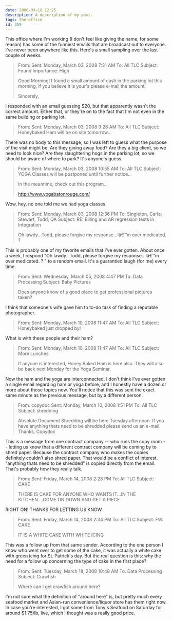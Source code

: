 ```yaml
---
date: 2008-03-18 12:25
description: A description of my post.
tags: the-office
id: 359
---
```

This office where I'm working (I don't feel like giving the name, for some reason) has some of the funniest emails that are broadcast out to everyone.  I've never been anywhere like this.  Here's a small sampling over the last couple of weeks.
<!--more-->
<BLOCKQUOTE>
From: 
Sent: Monday, March 03, 2008 7:31 AM
To: All TLC
Subject: Found
Importance: High

Good Morning!  I found a small amount of cash in the parking lot this morning, if you believe it is your's please e-mail the amount.

Sincerely,
</BLOCKQUOTE>

I responded with an email guessing $20, but that apparently wasn't the correct amount.  Either that, or they're on to the fact that I'm not even in the same building or parking lot.

<BLOCKQUOTE>
From:  
Sent: Monday, March 03, 2008 9:28 AM
To: All TLC
Subject: Honeybaked Ham will be on site tomorrow...
</BLOCKQUOTE>

There was no body to this message, so I was left to guess what the purpose of the visit might be.  Are they giving away food?  Are they a big client, so we need to look nice?  Are they slaughtering hogs in the parking lot, so we should be aware of where to park?  It's anyone's guess.

<BLOCKQUOTE>
From: 
Sent: Monday, March 03, 2008 10:55 AM
To: All TLC
Subject: YOGA Classes will be postponed until further notice...

In the meantime, check out this program...

http://www.yogabatonrouge.com/
</BLOCKQUOTE>

Wow, hey, no one told me we had yoga classes.  

<blockquote>
From: 
Sent: Monday, March 03, 2008 12:36 PM
To: Singleton, Carla; Stewart, Todd; QA
Subject: RE: Billing and AR regression tests in Integration

Oh lawdy...Todd, please forgive my response...Iâ€™m over medicated. ? 
</blockquote>

This is probably one of my favorite emails that I've ever gotten.  About once a week, I respond "Oh lawdy...Todd, please forgive my response...Iâ€™m over medicated. ? " to a random email.  It's a guarantied laugh (for me) every time.

<BLOCKQUOTE>
From: 
Sent: Wednesday, March 05, 2008 4:47 PM
To: Data Processing
Subject: Baby Pictures

Does anyone know of a good place to get professional pictures taken?
</BLOCKQUOTE>

I think that someone's wife gave him to to-do task of finding a reputable photographer.

<BLOCKQUOTE>
From:  
Sent: Monday, March 10, 2008 11:47 AM
To: All TLC
Subject: Honeybaked just dropped by!
</BLOCKQUOTE>

What is with these people and their ham?
 
<BLOCKQUOTE>
From:  
Sent: Monday, March 10, 2008 11:47 AM
To: All TLC
Subject: More Lunches

If anyone is interested, Honey Baked Ham is here also.  They will also be back next Monday for the Yoga Seminar.
</BLOCKQUOTE>

Now the ham and the yoga are interconnected.  I don't think I've ever gotten a single email regarding ham or yoga before, and I honestly have a dozen or more about those topics now.  You'll notice that this was sent the exact same minute as the previous message, but by a different person.

<BLOCKQUOTE>
From: copydoc 
Sent: Monday, March 10, 2008 1:51 PM
To: All TLC
Subject: shredding

Absolute Document Shredding will be here Tuesday afternoon. If you have anything thats need to be shredded please send us an e-mail. Thanks, Copydoc
</BLOCKQUOTE>

This is a message from one contract company -- who runs the copy room -- letting us know that a different contract company will be coming by to shred paper.  Because the contract company who makes the copies definitely couldn't also shred paper.  That would be a conflict of interest.  "anything thats need to be shredded" is copied directly from the email.  That's probably how they really talk.

<BLOCKQUOTE>
From:  
Sent: Friday, March 14, 2008 2:28 PM
To: All TLC
Subject: CAKE

THERE IS CAKE FOR ANYONE WHO WANTS IT...IN THE KITCHEN....COME ON DOWN AND GET A PIECE
</BLOCKQUOTE>

RIGHT ON!  THANKS FOR LETTING US KNOW.

<BLOCKQUOTE>
From:  
Sent: Friday, March 14, 2008 2:34 PM
To: All TLC
Subject: FW: CAKE

IT IS A WHITE CAKE WITH WHITE ICING
</BLOCKQUOTE>

This was a follow up from that same sender.  According to the one person I know who went over to get some of the cake, it was actually a white cake with green icing for St. Patrick's day.  But the real question is this:  why the need for a follow up concerning the type of cake in the first place?


<blockquote>
From: 
Sent: Tuesday, March 18, 2008 10:48 AM
To: Data Processing
Subject: Crawfish
 

Where can I get crawfish around here?
</blockquote>

I'm not sure what the definition of "around here" is, but pretty much every seafood market and Asian-run convenience/liquor store has them right now.  In case you're interested, I got some from Tony's Seafood on Saturday for around $1.75/lb, live, which I thought was a really good price.
